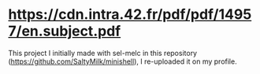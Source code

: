 # https://cdn.intra.42.fr/pdf/pdf/14957/en.subject.pdf

This project I initially made with sel-melc in this repository (https://github.com/SaltyMilk/minishell), I re-uploaded it on my profile.
